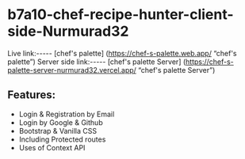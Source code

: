 # b7a10-chef-recipe-hunter-client-side-Nurmurad32

Live link:----- [chef's palette] (https://chef-s-palette.web.app/ “chef's palette”)
Server side link:----- [chef's palette Server] (https://chef-s-palette-server-nurmurad32.vercel.app/ “chef's palette Server”)


## Features:
* Login & Registration by Email
* Login by Google & Github
* Bootstrap & Vanilla CSS
* Including Protected routes
* Uses of Context API
